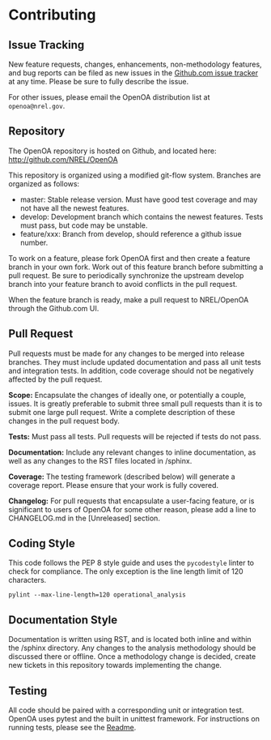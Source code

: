 
Contributing
============

## Issue Tracking

New feature requests, changes, enhancements, non-methodology features, and bug reports can be filed as new issues in the
[Github.com issue tracker](https://github.com/NREL/OpenOA/issues) at any time. Please be sure to fully describe the
issue.

For other issues, please email the OpenOA distribution list at `openoa@nrel.gov`.

## Repository

The OpenOA repository is hosted on Github, and located here: http://github.com/NREL/OpenOA

This repository is organized using a modified git-flow system. Branches are organized as follows:

- master: Stable release version. Must have good test coverage and may not have all the newest features.
- develop: Development branch which contains the newest features. Tests must pass, but code may be unstable.
- feature/xxx: Branch from develop, should reference a github issue number.

To work on a feature, please fork OpenOA first and then create a feature branch in your own fork.
Work out of this feature branch before submitting a pull request.
Be sure to periodically synchronize the upstream develop branch into your feature branch to avoid conflicts in the pull request.

When the feature branch is ready, make a pull request to NREL/OpenOA through the Github.com UI.

## Pull Request

Pull requests must be made for any changes to be merged into release branches.
They must include updated documentation and pass all unit tests and integration tests.
In addition, code coverage should not be negatively affected by the pull request.

**Scope:** Encapsulate the changes of ideally one, or potentially a couple, issues. It is greatly preferable
to submit three small pull requests than it is to submit one large pull request. Write a complete description of these
changes in the pull request body.

**Tests:** Must pass all tests. Pull requests will be rejected if tests do not pass.

**Documentation:** Include any relevant changes to inline documentation, as well as any changes to the RST files
located in /sphinx.

**Coverage:** The testing framework (described below) will generate a coverage report. Please ensure that your
work is fully covered.

**Changelog:** For pull requests that encapsulate a user-facing feature, or is significant to users of OpenOA for some other reason, please add a line to CHANGELOG.md in the [Unreleased] section.

## Coding Style

This code follows the PEP 8 style guide and uses the ``pycodestyle`` linter to check for compliance.
The only exception is the line length limit of 120 characters.

```
pylint --max-line-length=120 operational_analysis
```

## Documentation Style

Documentation is written using RST, and is located both inline and within the /sphinx directory.
Any changes to the analysis methodology should be discussed there or offline. Once a methodology change is decided,
create new tickets in this repository towards implementing the change.

## Testing

All code should be paired with a corresponding unit or integration test.
OpenOA uses pytest and the built in unittest framework.
For instructions on running tests, please see the [Readme](https://github.com/NREL/OpenOA/tree/develop#Testing).
